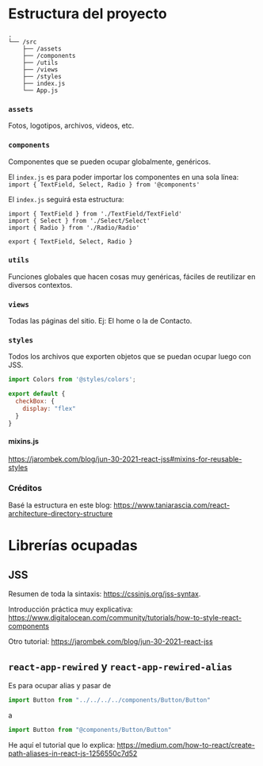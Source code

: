 # Estructura del proyecto

```
.
└── /src
    ├── /assets
    ├── /components
    ├── /utils
    ├── /views
    ├── /styles
    ├── index.js
    └── App.js
```

### `assets`
Fotos, logotipos, archivos, videos, etc.


### `components`
Componentes que se pueden ocupar globalmente, genéricos.

El `index.js` es para poder importar los componentes en una sola línea:
`import { TextField, Select, Radio } from '@components'`

El `index.js` seguirá esta estructura:
```
import { TextField } from './TextField/TextField'
import { Select } from './Select/Select'
import { Radio } from './Radio/Radio'

export { TextField, Select, Radio }
```


### `utils`
Funciones globales que hacen cosas muy genéricas, fáciles de reutilizar en diversos contextos.


### `views`
Todas las páginas del sitio. Ej: El home o la de Contacto.


### `styles`
Todos los archivos que exporten objetos que se puedan ocupar luego con JSS.

```js
import Colors from '@styles/colors';

export default {
  checkBox: {
    display: "flex"
  }
}
```

#### mixins.js
<https://jarombek.com/blog/jun-30-2021-react-jss#mixins-for-reusable-styles>

### Créditos

Basé la estructura en este blog: <https://www.taniarascia.com/react-architecture-directory-structure>

# Librerías ocupadas

## JSS
Resumen de toda la sintaxis: <https://cssinjs.org/jss-syntax>.

Introducción práctica muy explicativa: <https://www.digitalocean.com/community/tutorials/how-to-style-react-components>

Otro tutorial: <https://jarombek.com/blog/jun-30-2021-react-jss>

## `react-app-rewired` y `react-app-rewired-alias`

Es para ocupar alias y pasar de

```js
import Button from "../../../../components/Button/Button"
```

a

```js
import Button from "@components/Button/Button"
```

He aquí el tutorial que lo explica: <https://medium.com/how-to-react/create-path-aliases-in-react-js-1256550c7d52>

